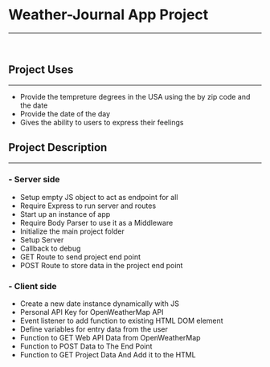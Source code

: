 # Weather-Journal App Project
<hr>
<br>

## Project Uses
<hr>

* Provide the tempreture degrees in the USA using the by zip code and the date
* Provide the date of the day
* Gives the ability to users to express their feelings

## Project Description
<hr>

### - Server side

* Setup empty JS object to act as endpoint for all 
* Require Express to run server and routes
* Start up an instance of app
* Require Body Parser to use it as a Middleware
* Initialize the main project folder
* Setup Server
* Callback to debug
* GET Route to send project end point
* POST Route to store data in the project end point

### - Client side

* Create a new date instance dynamically with JS
* Personal API Key for OpenWeatherMap API
* Event listener to add function to existing HTML DOM element
* Define variables for entry data from the user   
* Function to GET Web API Data from OpenWeatherMap  
* Function to POST Data to The End Point
* Function to GET Project Data And Add it to the HTML
